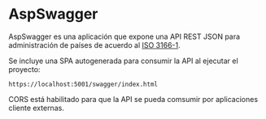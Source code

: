 # AspSwagger

AspSwagger es una aplicación que expone una API REST JSON para administración de países de acuerdo al [ISO 3166-1](https://en.m.wikipedia.org/wiki/ISO_3166-1).

Se incluye una SPA autogenerada para consumir la API al ejecutar el proyecto:

`https://localhost:5001/swagger/index.html`

CORS está habilitado para que la API se pueda comsumir por aplicaciones cliente externas.
